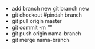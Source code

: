- add branch new git branch new
- git checkout #pindah branch
- git pull origin master
- git commit -m ""
- git push origin nama-branch
- git merge nama-branch
